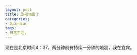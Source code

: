 ```yaml
---
layout: post
title: 刚刚地震了
categories:
- Diandian
tags:
- 日常生活, 
---
```

现在是北京时间4：37，两分钟前有持续一分钟的地震，我在宜宾。